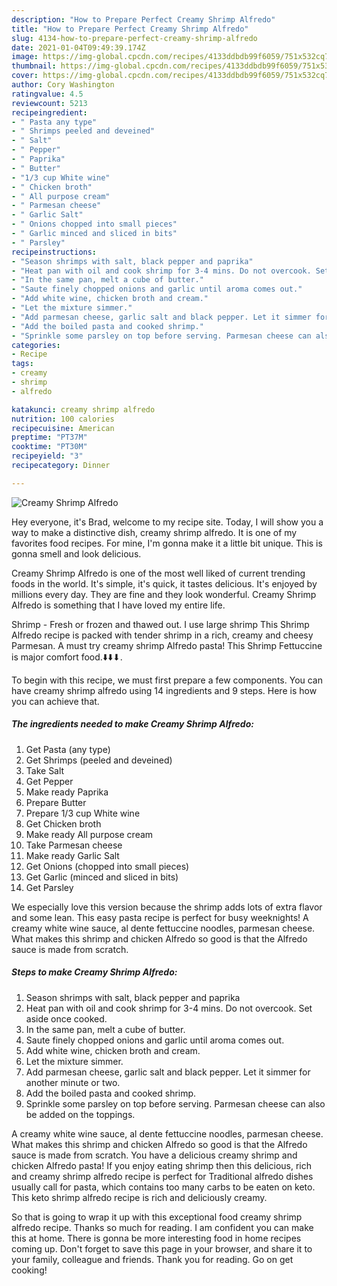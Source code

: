 ```yaml
---
description: "How to Prepare Perfect Creamy Shrimp Alfredo"
title: "How to Prepare Perfect Creamy Shrimp Alfredo"
slug: 4134-how-to-prepare-perfect-creamy-shrimp-alfredo
date: 2021-01-04T09:49:39.174Z
image: https://img-global.cpcdn.com/recipes/4133ddbdb99f6059/751x532cq70/creamy-shrimp-alfredo-recipe-main-photo.jpg
thumbnail: https://img-global.cpcdn.com/recipes/4133ddbdb99f6059/751x532cq70/creamy-shrimp-alfredo-recipe-main-photo.jpg
cover: https://img-global.cpcdn.com/recipes/4133ddbdb99f6059/751x532cq70/creamy-shrimp-alfredo-recipe-main-photo.jpg
author: Cory Washington
ratingvalue: 4.5
reviewcount: 5213
recipeingredient:
- " Pasta any type"
- " Shrimps peeled and deveined"
- " Salt"
- " Pepper"
- " Paprika"
- " Butter"
- "1/3 cup White wine"
- " Chicken broth"
- " All purpose cream"
- " Parmesan cheese"
- " Garlic Salt"
- " Onions chopped into small pieces"
- " Garlic minced and sliced in bits"
- " Parsley"
recipeinstructions:
- "Season shrimps with salt, black pepper and paprika"
- "Heat pan with oil and cook shrimp for 3-4 mins. Do not overcook. Set aside once cooked."
- "In the same pan, melt a cube of butter."
- "Saute finely chopped onions and garlic until aroma comes out."
- "Add white wine, chicken broth and cream."
- "Let the mixture simmer."
- "Add parmesan cheese, garlic salt and black pepper. Let it simmer for another minute or two."
- "Add the boiled pasta and cooked shrimp."
- "Sprinkle some parsley on top before serving. Parmesan cheese can also be added on the toppings."
categories:
- Recipe
tags:
- creamy
- shrimp
- alfredo

katakunci: creamy shrimp alfredo 
nutrition: 100 calories
recipecuisine: American
preptime: "PT37M"
cooktime: "PT30M"
recipeyield: "3"
recipecategory: Dinner

---
```



![Creamy Shrimp Alfredo](https://img-global.cpcdn.com/recipes/4133ddbdb99f6059/751x532cq70/creamy-shrimp-alfredo-recipe-main-photo.jpg)

Hey everyone, it's Brad, welcome to my recipe site. Today, I will show you a way to make a distinctive dish, creamy shrimp alfredo. It is one of my favorites food recipes. For mine, I'm gonna make it a little bit unique. This is gonna smell and look delicious.

Creamy Shrimp Alfredo is one of the most well liked of current trending foods in the world. It's simple, it's quick, it tastes delicious. It's enjoyed by millions every day. They are fine and they look wonderful. Creamy Shrimp Alfredo is something that I have loved my entire life.

Shrimp - Fresh or frozen and thawed out. I use large shrimp This Shrimp Alfredo recipe is packed with tender shrimp in a rich, creamy and cheesy Parmesan. A must try creamy shrimp Alfredo pasta! This Shrimp Fettuccine is major comfort food.⬇️⬇️⬇.


To begin with this recipe, we must first prepare a few components. You can have creamy shrimp alfredo using 14 ingredients and 9 steps. Here is how you can achieve that.

<!--inarticleads1-->

##### The ingredients needed to make Creamy Shrimp Alfredo:

1. Get  Pasta (any type)
1. Get  Shrimps (peeled and deveined)
1. Take  Salt
1. Get  Pepper
1. Make ready  Paprika
1. Prepare  Butter
1. Prepare 1/3 cup White wine
1. Get  Chicken broth
1. Make ready  All purpose cream
1. Take  Parmesan cheese
1. Make ready  Garlic Salt
1. Get  Onions (chopped into small pieces)
1. Get  Garlic (minced and sliced in bits)
1. Get  Parsley


We especially love this version because the shrimp adds lots of extra flavor and some lean. This easy pasta recipe is perfect for busy weeknights! A creamy white wine sauce, al dente fettuccine noodles, parmesan cheese. What makes this shrimp and chicken Alfredo so good is that the Alfredo sauce is made from scratch. 

<!--inarticleads2-->

##### Steps to make Creamy Shrimp Alfredo:

1. Season shrimps with salt, black pepper and paprika
1. Heat pan with oil and cook shrimp for 3-4 mins. Do not overcook. Set aside once cooked.
1. In the same pan, melt a cube of butter.
1. Saute finely chopped onions and garlic until aroma comes out.
1. Add white wine, chicken broth and cream.
1. Let the mixture simmer.
1. Add parmesan cheese, garlic salt and black pepper. Let it simmer for another minute or two.
1. Add the boiled pasta and cooked shrimp.
1. Sprinkle some parsley on top before serving. Parmesan cheese can also be added on the toppings.


A creamy white wine sauce, al dente fettuccine noodles, parmesan cheese. What makes this shrimp and chicken Alfredo so good is that the Alfredo sauce is made from scratch. You have a delicious creamy shrimp and chicken Alfredo pasta! If you enjoy eating shrimp then this delicious, rich and creamy shrimp alfredo recipe is perfect for Traditional alfredo dishes usually call for pasta, which contains too many carbs to be eaten on keto. This keto shrimp alfredo recipe is rich and deliciously creamy. 

So that is going to wrap it up with this exceptional food creamy shrimp alfredo recipe. Thanks so much for reading. I am confident you can make this at home. There is gonna be more interesting food in home recipes coming up. Don't forget to save this page in your browser, and share it to your family, colleague and friends. Thank you for reading. Go on get cooking!
